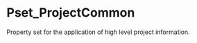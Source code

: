 # Pset_ProjectCommon

Property set for the application of high level project information.<!-- end of definition -->
